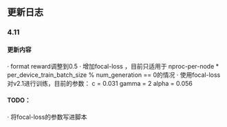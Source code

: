 ## 更新日志
### 4.11
#### 更新内容
· format reward调整到0.5
· 增加focal-loss ，目前只适用于 nproc-per-node * per_device_train_batch_size % num_generation == 0的情况
· 使用focal-loss对v2.1进行训练，目前的参数：
    c = 0.031
    gamma = 2
    alpha = 0.056
#### TODO：
· 将focal-loss的参数写进脚本
